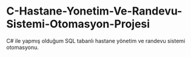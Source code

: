 # C-Hastane-Yonetim-Ve-Randevu-Sistemi-Otomasyon-Projesi
C# ile yapmış olduğum SQL tabanlı hastane yönetim ve randevu sistemi otomasyonu.
